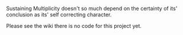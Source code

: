 Sustaining Multiplicity doesn't so much depend on the certainty of its' conclusion as its' self correcting character. 

Please see the wiki there is no code for this project yet. 
